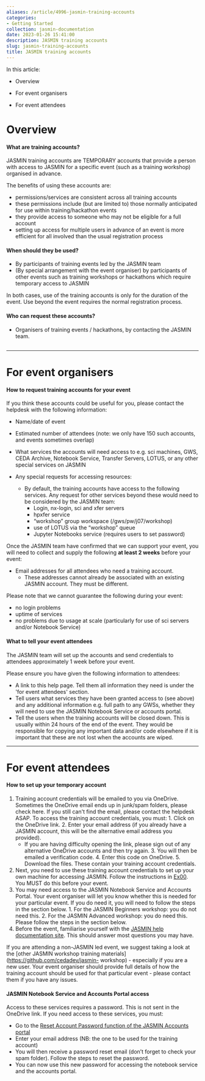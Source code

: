 ```yaml
---
aliases: /article/4996-jasmin-training-accounts
categories:
- Getting Started
collection: jasmin-documentation
date: 2023-01-26 15:41:00
description: JASMIN training accounts
slug: jasmin-training-accounts
title: JASMIN training accounts
---
```


In this article:

  * Overview  

  * For event organisers
  * For event attendees

# **Overview**

#### What are training accounts?

JASMIN training accounts are TEMPORARY accounts that provide a person with
access to JASMIN for a specific event (such as a training workshop) organised
in advance.

The benefits of using these accounts are:

  * permissions/services are consistent across all training accounts 
  * these permissions include (but are limited to) those normally anticipated for use within training/hackathon events 
  * they provide access to someone who may not be eligible for a full account 
  * setting up access for multiple users in advance of an event is more efficient for all involved than the usual registration process

#### When should they be used?

  * By participants of training events led by the JASMIN team
  * (By special arrangement with the event organiser) by participants of other events such as training workshops or hackathons which require temporary access to JASMIN

In both cases, use of the training accounts is only for the duration of the
event. Use beyond the event requires the normal registration process.

#### Who can request these accounts?

  * Organisers of training events / hackathons, by contacting the JASMIN team.

##

##

* * *

# For event organisers

#### How to request training accounts for your event

If you think these accounts could be useful for you, please contact the
helpdesk with the following information:

  * Name/date of event 
  * Estimated number of attendees (note: we only have 150 such accounts, and events sometimes overlap)
  * What services the accounts will need access to e.g. sci machines, GWS, CEDA Archive, Notebook Service, Transfer Servers, LOTUS, or any other special services on JASMIN 

  * Any special requests for accessing resources: 
    * By default, the training accounts have access to the following services. Any request for other services beyond these would need to be considered by the JASMIN team: 
      * Login, nx-login, sci and xfer servers
      * hpxfer service
      * “workshop” group workspace (/gws/pw/j07/workshop)
      * use of LOTUS via the “workshop” queue
      * Jupyter Notebooks service (requires users to set password)

Once the JASMIN team have confirmed that we can support your event, you will
need to collect and supply the following **at least 2 weeks** before your
event:

  * Email addresses for all attendees who need a training account. 
    * These addresses cannot already be associated with an existing JASMIN account. They must be different. 

Please note that we cannot guarantee the following during your event:

  * no login problems
  * uptime of services
  * no problems due to usage at scale (particularly for use of sci servers and/or Notebook Service)

#### What to tell your event attendees

The JASMIN team will set up the accounts and send credentials to attendees
approximately 1 week before your event.

Please ensure you have given the following information to attendees:

  * A link to this help page. Tell them all information they need is under the 'for event attendees' section.
  * Tell users what services they have been granted access to (see above) and any additional information e.g. full path to any GWSs, whether they will need to use the JASMIN Notebook Service or accounts portal. 
  * Tell the users when the training accounts will be closed down. This is usually within 24 hours of the end of the event. They would be responsible for copying any important data and/or code elsewhere if it is important that these are not lost when the accounts are wiped.

* * *

# For event attendees

#### How to set up your temporary account

  1. Training account credentials will be emailed to you via OneDrive. Sometimes the OneDrive email ends up in junk/spam folders, please check here. If you still can't find the email, please contact the helpdesk ASAP. To access the training account credentials, you must: 
    1. Click on the OneDrive link.
    2. Enter your email address (if you already have a JASMIN account, this will be the alternative email address you provided). 
      * If you are having difficulty opening the link, please sign out of any alternative OneDrive accounts and then try again. 
    3. You will then be emailed a verification code. 
    4. Enter this code on OneDrive.
    5. Download the files. These contain your training account credentials. 
  2. Next, you need to use these training account credentials to set up your own machine for accessing JASMIN. Follow the instructions in [Ex00](https://github.com/cedadev/jasmin-workshop/tree/master/exercises/ex00). You MUST do this before your event. 
  3. You may need access to the JASMIN Notebook Service and Accounts Portal. Your event organiser will let you know whether this is needed for your particular event. If you do need it, you will need to follow the steps in the section below. 
    1. For the JASMIN Beginners workshop: you do not need this. 
    2. For the JASMIN Advanced workshop: you do need this. Please follow the steps in the section below. 
  4. Before the event, familiarise yourself with the [JASMIN help documentation site](/). This should answer most questions you may have. 

If you are attending a non-JASMIN led event, we suggest taking a look at the
[other JASMIN workshop training materials](https://github.com/cedadev/jasmin-
workshop) \- especially if you are a new user. Your event organiser should
provide full details of how the training account should be used for that
particular event - please contact them if you have any issues.

#### JASMIN Notebook Service and Accounts Portal access

Access to these services requires a password. This is not sent in the OneDrive
link. If you need access to these services, you must:

  * Go to the [Reset Account Password function of the JASMIN Accounts portal](https://accounts.jasmin.ac.uk/account/password_reset/)
  * Enter your email address (NB: the one to be used for the training account)
  * You will then receive a password reset email (don’t forget to check your spam folder). Follow the steps to reset the password. 
  * You can now use this new password for accessing the notebook service and the accounts portal.


